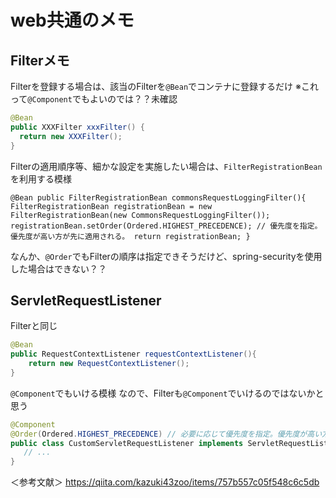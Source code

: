 # web共通のメモ

## Filterメモ

Filterを登録する場合は、該当のFilterを`@Bean`でコンテナに登録するだけ
※これって`@Component`でもよいのでは？？未確認

```java
@Bean
public XXXFilter xxxFilter() {
  return new XXXFilter();  
}
```

Filterの適用順序等、細かな設定を実施したい場合は、`FilterRegistrationBean`を利用する模様

`
@Bean
public FilterRegistrationBean commonsRequestLoggingFilter(){
FilterRegistrationBean registrationBean = new FilterRegistrationBean(new CommonsRequestLoggingFilter());
    registrationBean.setOrder(Ordered.HIGHEST_PRECEDENCE); // 優先度を指定。優先度が高い方が先に適用される。
    return registrationBean;
}
`

なんか、`@Order`でもFilterの順序は指定できそうだけど、spring-securityを使用した場合はできない？？

## ServletRequestListener

Filterと同じ

```java
@Bean
public RequestContextListener requestContextListener(){
    return new RequestContextListener();
}
```

`@Component`でもいける模様
なので、Filterも`@Component`でいけるのではないかと思う

```java
@Component
@Order(Ordered.HIGHEST_PRECEDENCE) // 必要に応じて優先度を指定。優先度が高い方が先に適用される。
public class CustomServletRequestListener implements ServletRequestListener {
   // ...
}
```

＜参考文献＞
https://qiita.com/kazuki43zoo/items/757b557c05f548c6c5db